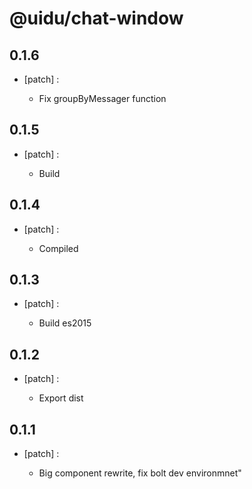 # @uidu/chat-window

## 0.1.6
- [patch] :

  - Fix groupByMessager function

## 0.1.5
- [patch] :

  - Build

## 0.1.4
- [patch] :

  - Compiled

## 0.1.3
- [patch] :

  - Build es2015

## 0.1.2
- [patch] :

  - Export dist

## 0.1.1
- [patch] :

  - Big component rewrite, fix bolt dev environmnet"
